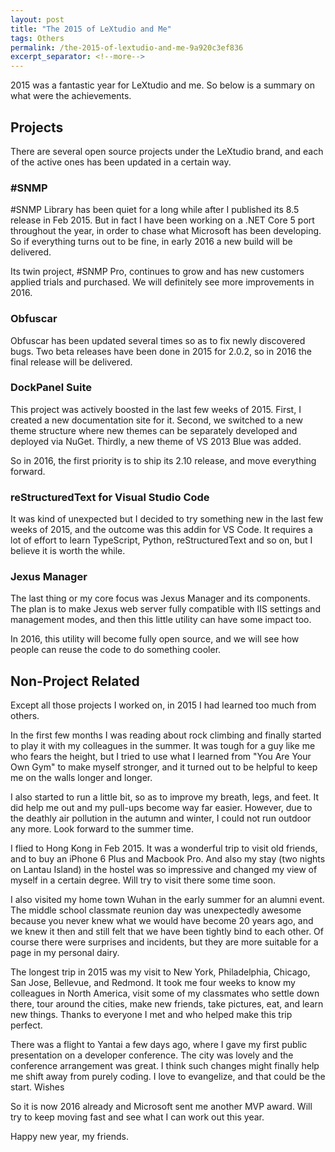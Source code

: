 ```yaml
---
layout: post
title: "The 2015 of LeXtudio and Me"
tags: Others
permalink: /the-2015-of-lextudio-and-me-9a920c3ef836
excerpt_separator: <!--more-->
---
```

2015 was a fantastic year for LeXtudio and me. So below is a summary on what were the achievements.
<!--more-->

## Projects

There are several open source projects under the LeXtudio brand, and each of the active ones has been updated in a certain way.

### #SNMP

#SNMP Library has been quiet for a long while after I published its 8.5 release in Feb 2015. But in fact I have been working on a .NET Core 5 port throughout the year, in order to chase what Microsoft has been developing. So if everything turns out to be fine, in early 2016 a new build will be delivered.

Its twin project, #SNMP Pro, continues to grow and has new customers applied trials and purchased. We will definitely see more improvements in 2016.

### Obfuscar

Obfuscar has been updated several times so as to fix newly discovered bugs. Two beta releases have been done in 2015 for 2.0.2, so in 2016 the final release will be delivered.

### DockPanel Suite

This project was actively boosted in the last few weeks of 2015. First, I created a new documentation site for it. Second, we switched to a new theme structure where new themes can be separately developed and deployed via NuGet. Thirdly, a new theme of VS 2013 Blue was added.

So in 2016, the first priority is to ship its 2.10 release, and move everything forward.

### reStructuredText for Visual Studio Code

It was kind of unexpected but I decided to try something new in the last few weeks of 2015, and the outcome was this addin for VS Code. It requires a lot of effort to learn TypeScript, Python, reStructuredText and so on, but I believe it is worth the while.

### Jexus Manager

The last thing or my core focus was Jexus Manager and its components. The plan is to make Jexus web server fully compatible with IIS settings and management modes, and then this little utility can have some impact too.

In 2016, this utility will become fully open source, and we will see how people can reuse the code to do something cooler.

## Non-Project Related

Except all those projects I worked on, in 2015 I had learned too much from others.

In the first few months I was reading about rock climbing and finally started to play it with my colleagues in the summer. It was tough for a guy like me who fears the height, but I tried to use what I learned from "You Are Your Own Gym" to make myself stronger, and it turned out to be helpful to keep me on the walls longer and longer.

I also started to run a little bit, so as to improve my breath, legs, and feet. It did help me out and my pull-ups become way far easier. However, due to the deathly air pollution in the autumn and winter, I could not run outdoor any more. Look forward to the summer time.

I flied to Hong Kong in Feb 2015. It was a wonderful trip to visit old friends, and to buy an iPhone 6 Plus and Macbook Pro. And also my stay (two nights on Lantau Island) in the hostel was so impressive and changed my view of myself in a certain degree. Will try to visit there some time soon.

I also visited my home town Wuhan in the early summer for an alumni event. The middle school classmate reunion day was unexpectedly awesome because you never knew what we would have become 20 years ago, and we knew it then and still felt that we have been tightly bind to each other. Of course there were surprises and incidents, but they are more suitable for a page in my personal dairy.

The longest trip in 2015 was my visit to New York, Philadelphia, Chicago, San Jose, Bellevue, and Redmond. It took me four weeks to know my colleagues in North America, visit some of my classmates who settle down there, tour around the cities, make new friends, take pictures, eat, and learn new things. Thanks to everyone I met and who helped make this trip perfect.

There was a flight to Yantai a few days ago, where I gave my first public presentation on a developer conference. The city was lovely and the conference arrangement was great. I think such changes might finally help me shift away from purely coding. I love to evangelize, and that could be the start.
Wishes

So it is now 2016 already and Microsoft sent me another MVP award. Will try to keep moving fast and see what I can work out this year.

Happy new year, my friends.